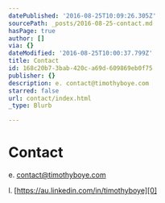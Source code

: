 ```yaml
---
datePublished: '2016-08-25T10:09:26.305Z'
sourcePath: _posts/2016-08-25-contact.md
hasPage: true
author: []
via: {}
dateModified: '2016-08-25T10:00:37.799Z'
title: Contact
id: 168c20b7-3bab-420c-a69d-609869eb0f75
publisher: {}
description: e. contact@timothyboye.com
starred: false
url: contact/index.html
_type: Blurb

---
```

# Contact

e. contact@timothyboye.com

l. [https://au.linkedin.com/in/timothyboye][0]

[0]: https://au.linkedin.com/in/timothyboye "https://au.linkedin.com/in/timothyboye"